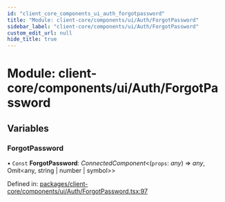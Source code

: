 ```yaml
---
id: "client_core_components_ui_auth_forgotpassword"
title: "Module: client-core/components/ui/Auth/ForgotPassword"
sidebar_label: "client-core/components/ui/Auth/ForgotPassword"
custom_edit_url: null
hide_title: true
---
```


# Module: client-core/components/ui/Auth/ForgotPassword

## Variables

### ForgotPassword

• `Const` **ForgotPassword**: *ConnectedComponent*<(`props`: *any*) => *any*, Omit<any, string \| number \| symbol\>\>

Defined in: [packages/client-core/components/ui/Auth/ForgotPassword.tsx:97](https://github.com/xr3ngine/xr3ngine/blob/5a0f83ed8/packages/client-core/components/ui/Auth/ForgotPassword.tsx#L97)
